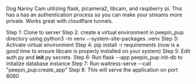 Dog Nanny Cam utilizing flask, picamera2, libcam, and raspberry pi. This has a has an authentication process so you can make your streams more private. Works great with cloudflare tunnels.

Step 1: Clone to server
Step 2: create a virtual environment in peepin_pup directory using python3 -m venv --system-site-packages .venv
Step 3: Activate virtual environment
Step 4: pip install -r requirements (now is a good time to ensure libcam is properly installed on your system)
Step 5: Edit auth.py and __init__.py secrets.
Step 6: Run flask --app peepin_pup init-db to initalize database instance
Step 7: Run waitress-serve --call "peepin_pup:create_app"
Step 8: This will serve the application on port 8080
